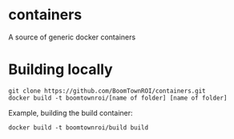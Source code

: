 # containers
A source of generic docker containers

# Building locally

``` shell
git clone https://github.com/BoomTownROI/containers.git
docker build -t boomtownroi/[name of folder] [name of folder]
```

Example, building the build container:

``` shell
docker build -t boomtownroi/build build
```
